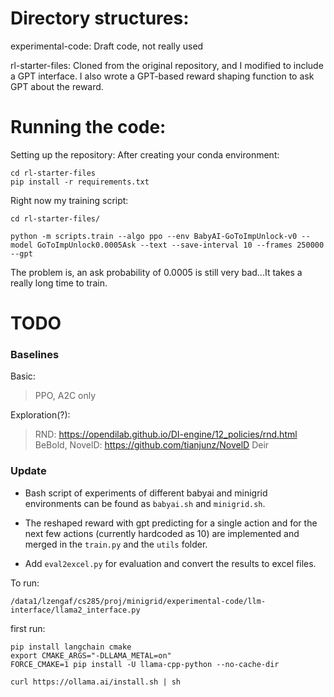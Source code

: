 # Directory structures:
experimental-code:
    Draft code, not really used

rl-starter-files:
    Cloned from the original repository, and I modified to include a GPT interface.
    I also wrote a GPT-based reward shaping function to ask GPT about the reward.

# Running the code:
Setting up the repository:
    After creating your conda environment:
```
cd rl-starter-files
pip install -r requirements.txt
```

Right now my training script:
```
cd rl-starter-files/

python -m scripts.train --algo ppo --env BabyAI-GoToImpUnlock-v0 --model GoToImpUnlock0.0005Ask --text --save-interval 10 --frames 250000 --gpt
```
The problem is, an ask probability of 0.0005 is still very bad...It takes a really long time to train.

# TODO
### Baselines
Basic: 
> PPO, A2C only

Exploration(?): 
> RND: https://opendilab.github.io/DI-engine/12_policies/rnd.html
> BeBold, NovelD: https://github.com/tianjunz/NovelD
> Deir


### **Update**
- Bash script of experiments of different babyai and minigrid environments can be found as `babyai.sh` and `minigrid.sh`.

- The reshaped reward with gpt predicting for a single action and for the next few actions (currently hardcoded as 10) are implemented and merged in the `train.py` and the `utils` folder.

- Add `eval2excel.py` for evaluation and convert the results to excel files.


To run:
```
/data1/lzengaf/cs285/proj/minigrid/experimental-code/llm-interface/llama2_interface.py
```
first run:
```
pip install langchain cmake
export CMAKE_ARGS="-DLLAMA_METAL=on"
FORCE_CMAKE=1 pip install -U llama-cpp-python --no-cache-dir

curl https://ollama.ai/install.sh | sh

```